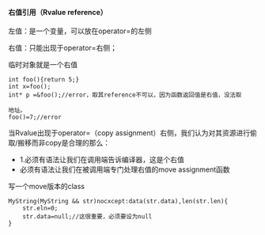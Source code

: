 #### 右值引用（Rvalue reference）



左值：是一个变量，可以放在operator=的左侧

右值：只能出现于operator=右侧；

临时对象就是一个右值

```
int foo(){return 5;}
int x=foo();
int* p =&foo();//error，取其reference不可以，因为函数返回值是右值，没法取

地址。
foo()=7;//error
```

当Rvalue出现于operator=（copy assignment）右侧，我们认为对其资源进行偷取/搬移而非copy是合理的那么：

* 1.必须有语法让我们在调用端告诉编译器，这是个右值
* 必须有语法让我们在被调用端专门处理右值的move assignment函数



写一个move版本的class

```:data()
MyString(MyString && str)nocxcept:data(str.data),len(str.len){
	str.eln=0;
	str.data=null;//这很重要，必须要设为null
}
```



